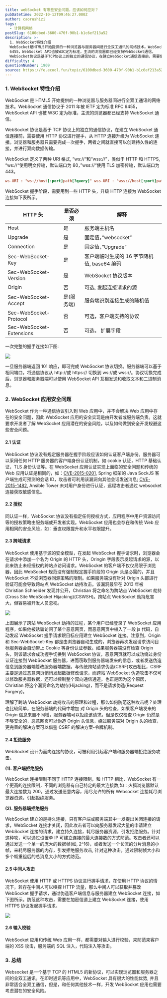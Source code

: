 ```yaml
---
title: webSocket 有哪些安全问题，应该如何应对？
pubDatetime: 2022-10-12T09:46:27.000Z
author: caorushizi
tags:
  - 计算机网络
postSlug: 6100dbed-3600-470f-90b1-b1c6ef213a52
description: >-
  1. WebSocket特性介绍
  WebSocket是HTML5开始提供的一种浏览器与服务器间进行全双工通讯的网络技术。WebSocket通信协议于2011年被IETF定为标准RFC
  6455，WebSocket API也被W3C定为标准，主流的浏览器都已经支持WebSocket通信。
  WebSocket协议是基于TCP协议上的独立的通信协议，在建立WebSocket通信连接前，需要使用HTTP协
difficulty: 4
questionNumber: 1909
source: https://fe.ecool.fun/topic/6100dbed-3600-470f-90b1-b1c6ef213a52
---
```


### 1. WebSocket 特性介绍

WebSocket 是 HTML5 开始提供的一种浏览器与服务器间进行全双工通讯的网络技术。WebSocket 通信协议于 2011 年被 IETF 定为标准 RFC 6455，WebSocket API 也被 W3C 定为标准，主流的浏览器都已经支持 WebSocket 通信。

WebSocket 协议是基于 TCP 协议上的独立的通信协议，在建立 WebSocket 通信连接前，需要使用 HTTP 协议进行握手，从 HTTP 连接升级为 WebSocket 连接。浏览器和服务器只需要完成一次握手，两者之间就直接可以创建持久性的连接，并进行双向数据传输。

WebSocket 定义了两种 URI 格式, “ws://“和“wss://”，类似于 HTTP 和 HTTPS, “ws://“使用明文传输，默认端口为 80，”wss://“使用 TLS 加密传输，默认端口为 443。

```ini
ws-URI : "ws://host[:port]path[?query]" wss-URI : "wss://host[:port]path[?query]"复制代码
```

WebSocket 握手阶段，需要用到一些 HTTP 头，升级 HTTP 连接为 WebSocket 连接如下表所示。

| HTTP 头                  | 是否必须   | 解释                                        |
| ------------------------ | ---------- | ------------------------------------------- |
| Host                     | 是         | 服务端主机名                                |
| Upgrade                  | 是         | 固定值，”websocket”                         |
| Connection               | 是         | 固定值，”Upgrade”                           |
| Sec-WebSocket-Key        | 是         | 客户端临时生成的 16 字节随机值, base64 编码 |
| Sec-WebSocket-Version    | 是         | WebSocket 协议版本                          |
| Origin                   | 否         | 可选, 发起连接请求的源                      |
| Sec-WebSocket-Accept     | 是(服务端) | 服务端识别连接生成的随机值                  |
| Sec-WebSocket-Protocol   | 否         | 可选，客户端支持的协议                      |
| Sec-WebSocket-Extensions | 否         | 可选， 扩展字段                             |

一次完整的握手连接如下图:

![](https://p1-jj.byteimg.com/tos-cn-i-t2oaga2asx/gold-user-assets/2018/11/5/166e31708ccb6601~tplv-t2oaga2asx-zoom-in-crop-mark:4536:0:0:0.image)

一旦服务器端返回 101 响应，即可完成 WebSocket 协议切换。服务器端可以基于相同端口，将通信协议从 http://或 https:// 切换到 ws://或 wss://。协议切换完成后，浏览器和服务器端可以使用 WebSocket API 互相发送和收取文本和二进制消息。

### 2. WebSocket 应用安全问题

WebSocket 作为一种通信协议引入到 Web 应用中，并不会解决 Web 应用中存在的安全问题，因此 WebSocket 应用的安全实现是由开发者或服务端负责。这就要求开发者了解 WebSocket 应用潜在的安全风险，以及如何做到安全开发规避这些安全问题。

#### 2.1 认证

WebSocket 协议没有规定服务器在握手阶段应该如何认证客户端身份。服务器可以采用任何 HTTP 服务器的客户端身份认证机制，如 cookie 认证，HTTP 基础认证，TLS 身份认证等。在 WebSocket 应用认证实现上面临的安全问题和传统的 Web 应用认证是相同的，如：[CVE-2015-0201](https://cve.mitre.org/cgi-bin/cvename.cgi?name=CVE-2015-0201), Spring 框架的 Java SockJS 客户端生成可预测的会话 ID，攻击者可利用该漏洞向其他会话发送消息; [CVE-2015-1482](https://cve.mitre.org/cgi-bin/cvename.cgi?name=CVE-2015-1482), Ansible Tower 未对用户身份进行认证，远程攻击者通过 websocket 连接获取敏感信息。

#### 2.2 授权

同认证一样，WebSocket 协议没有指定任何授权方式，应用程序中用户资源访问等的授权策略由服务端或开发者实现。WebSocket 应用也会存在和传统 Web 应用相同的安全风险，如：垂直权限提升和水平权限提升。

#### 2.3 跨域请求

WebSocket 使用基于源的安全模型，在发起 WebSocket 握手请求时，浏览器会在请求中添加一个名为 Origin 的 HTTP 头，Oringin 字段表示发起请求的源，以此来防止未经授权的跨站点访问请求。WebSocket 的客户端不仅仅局限于浏览器，因此 WebSocket 规范没有强制规定握手阶段的 Origin 头是必需的，并且 WebSocket 不受浏览器同源策略的限制。如果服务端没有针对 Origin 头部进行验证可能会导致跨站点 WebSocket 劫持攻击。该漏洞最早在 2013 年被 Christian Schneider 发现并公开，Christian 将之命名为跨站点 WebSocket 劫持 (Cross Site WebSocket Hijacking)(CSWSH)。跨站点 WebSocket 劫持危害大，但容易被开发人员忽视。

![](https://p1-jj.byteimg.com/tos-cn-i-t2oaga2asx/gold-user-assets/2018/11/5/166e31708cdaca2e~tplv-t2oaga2asx-zoom-in-crop-mark:4536:0:0:0.image)

上图展示了跨站 WebSocket 劫持的过程，某个用户已经登录了 WebSocket 应用程序，如果他被诱骗访问了某个恶意网页，而恶意网页中植入了一段 js 代码，自动发起 WebSocket 握手请求跟目标应用建立 WebSocket 连接。注意到，Origin 和 Sec-WebSocket-Key 都是由浏览器自动生成的，浏览器再次发起请求访问目标服务器会自动带上 Cookie 等身份认证参数。如果服务器端没有检查 Origin 头，则该请求会成功握手切换到 WebSocket 协议，恶意网页就可以成功绕过身份认证连接到 WebSocket 服务器，进而窃取到服务器端发来的信息，或者发送伪造信息到服务器端篡改服务器端数据。与传统跨站请求伪造(CSRF)攻击相比，CSRF 主要是通过恶意网页悄悄发起数据修改请求，而跨站 WebSocket 伪造攻击不仅可以修改服务器数据，还可以控制整个双向通信通道。也正是因为这个原因，Christian 将这个漏洞命名为劫持(Hijacking)，而不是请求伪造(Request Forgery)。

理解了跨站 WebSocket 劫持攻击的原理和过程，那么如何防范这种攻击呢？处理也比较简单，在服务器端的代码中增加 对 Origin 头的检查，如果客户端发来的 Origin 信息来自不同域，服务器端可以拒绝该请求。但是仅仅检查 Origin 仍然是不够安全的，恶意网页可以伪造 Origin 头信息，绕过服务端对 Origin 头的检查，更完善的解决方案可以借鉴 CSRF 的解决方案-令牌机制。

#### 2.4 拒绝服务

WebSocket 设计为面向连接的协议，可被利用引起客户端和服务器端拒绝服务攻击。

**(1). 客户端拒绝服务**

WebSocket 连接限制不同于 HTTP 连接限制，和 HTTP 相比，WebSocket 有一个更高的连接限制，不同的浏览器有自己特定的最大连接数,如：火狐浏览器默认最大连接数为 200。通过发送恶意内容，用尽允许的所有 Websocket 连接耗尽浏览器资源，引起拒绝服务。

**(2). 服务器端拒绝服务**

WebSocket 建立的是持久连接，只有客户端或服务端其中一发提出关闭连接的请求，WebSocket 连接才关闭，因此攻击者可以向服务器发起大量的申请建立 WebSocket 连接的请求，建立持久连接，耗尽服务器资源，引发拒绝服务。针对这种攻，可以通过设置单 IP 可建立连接的最大连接数的方式防范。攻击者还可以通过发送一个单一的庞大的数据帧(如, 2^16)，或者发送一个长流的分片消息的小帧，来耗尽服务器的内存，引发拒绝服务攻击, 针对这种攻击，通过限制帧大小和多个帧重组后的总消息大小的方式防范。

#### 2.5 中间人攻击

WebSocket 使用 HTTP 或 HTTPS 协议进行握手请求，在使用 HTTP 协议的情况下，若存在中间人可以嗅探 HTTP 流量，那么中间人可以获取并篡改 WebSocket 握手请求，通过伪造客户端信息与服务器建立 WebSocket 连接，如下图所示。防范这种攻击，需要在加密信道上建立 WebSocket 连接，使用 HTTPS 协议发起握手请求。

![](https://p1-jj.byteimg.com/tos-cn-i-t2oaga2asx/gold-user-assets/2018/11/5/166e31708ced092b~tplv-t2oaga2asx-zoom-in-crop-mark:4536:0:0:0.image)

#### 2.6 输入校验

WebSocket 应用和传统 Web 应用一样，都需要对输入进行校验，来防范来客户端的 XSS 攻击，服务端的 SQL 注入，代码注入等攻击。

### 3. 总结

Websocket 是一个基于 TCP 的 HTML5 的新协议，可以实现浏览器和服务器之间的全双工通讯。在即时通讯等应用中，WebSocket 具有很大的性能优势, 并且非常适合全双工通信，但是，和任何其他技术一样，开发 WebSocket 应用也需要考虑潜在的安全风险。
